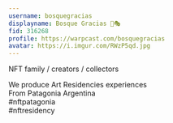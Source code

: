 ```yaml
---
username: bosquegracias
displayname: Bosque Gracias 🎩🎭
fid: 316268
profile: https://warpcast.com/bosquegracias
avatar: https://i.imgur.com/RWzP5qd.jpg
---
```

NFT family / creators / collectors  
  
We produce Art Residencies experiences  
From Patagonia Argentina  
#nftpatagonia  
#nftresidency  
